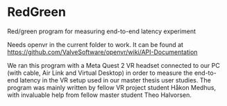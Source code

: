 # RedGreen
Red/green program for measuring end-to-end latency experiment

Needs openvr in the current folder to work. It can be found at https://github.com/ValveSoftware/openvr/wiki/API-Documentation

We ran this program with a Meta Quest 2 VR headset connected to our PC (with cable, Air Link and Virtual Desktop) in order to measure the end-to-end latency in the VR setup used in our master thesis user studies. The program was mainly written by fellow VR project student Håkon Medhus, with invaluable help from fellow master student Theo Halvorsen.
